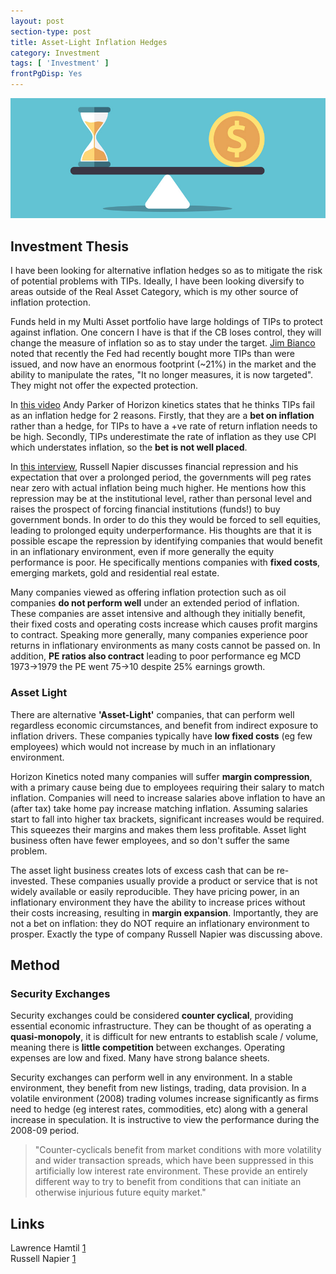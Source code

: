 ```yaml
---
layout: post
section-type: post
title: Asset-Light Inflation Hedges
category: Investment
tags: [ 'Investment' ]
frontPgDisp: Yes
---
```


<img style="border: 0;" src="/img/2021/20210306_Header.jpg" />


## Investment Thesis

I have been looking for alternative inflation hedges so as to mitigate the risk of potential problems with TIPs.  Ideally, I have 
been looking diversify to areas outside of the Real Asset Category, which is my other source of inflation protection.

Funds held in my Multi Asset portfolio have large holdings of TIPs to protect against inflation.  One concern I have is that if the 
CB loses control, they will change the measure of inflation so as to stay under the target.  [Jim Bianco](https://youtu.be/gZEh9Q3LzfY?t=840) 
noted that recently the Fed had recently bought more TIPs than were issued, and now have an enormous footprint (~21%) in the market and the 
ability to manipulate the rates, "It no longer measures, it is now targeted".  They might not offer the expected protection. 

In [this video](https://vimeo.com/535034640/5467084c46) Andy Parker of Horizon kinetics states that he thinks TIPs fail as an inflation hedge 
for 2 reasons. Firstly, that they are a **bet on inflation** rather than a hedge, for TIPs to have a +ve rate of return inflation needs to be high.
Secondly, TIPs underestimate the rate of inflation as they use CPI which understates inflation, so the **bet is not well placed**.

In [this interview](https://youtu.be/PmlORdi-8bU?t=2160), Russell Napier discusses financial repression and his expectation that over a prolonged 
period, the governments will peg rates near zero with actual inflation being much higher.  He mentions how this repression may be at the 
institutional level, rather than personal level and raises the prospect of forcing financial institutions (funds!) to buy government bonds.  In 
order to do this they would be forced to sell equities, leading to prolonged equity underperformance.  His thoughts are that it is possible 
escape the repression by identifying companies that would benefit in an inflationary environment, even if more generally the equity performance 
is poor.  He specifically mentions companies with **fixed costs**, emerging markets, gold and residential real estate.  

Many companies viewed as offering inflation protection such as oil companies **do not perform well** under an extended period of inflation. These 
companies are asset intensive and although they initially benefit, their fixed costs and operating costs increase which causes profit margins to 
contract.  Speaking more generally, many companies experience poor returns in inflationary environments as many costs cannot be passed on. In 
addition, **PE ratios also contract** leading to poor performance eg MCD 1973->1979 the PE went 75->10 despite 25% earnings growth.


### Asset Light
There are alternative **'Asset-Light'** companies, that can perform well regardless economic circumstances, and benefit from indirect exposure to inflation 
drivers.  These companies typically have **low fixed costs** (eg few employees) which would not increase by much in an inflationary environment.  

Horizon Kinetics noted many companies will suffer **margin compression**, with a primary cause being due to employees requiring their salary to match 
inflation.  Companies will need to increase salaries above inflation to have an (after tax) take home pay increase matching inflation.  Assuming 
salaries start to fall into higher tax brackets, significant increases would be required.  This squeezes their margins and makes them less profitable.  Asset 
light business often have fewer employees, and so don't suffer the same problem.

The asset light business creates lots of excess cash that can be re-invested.  These companies usually  provide a product or service that is not widely 
available or easily reproducible.  They have pricing power, in an inflationary environment they have the ability to increase prices without their 
costs increasing, resulting in **margin expansion**.  Importantly, they are not a bet on inflation: they do NOT require an inflationary environment 
to prosper.  Exactly the type of company Russell Napier was discussing above. 



## Method

### Security Exchanges


Security exchanges could be considered **counter cyclical**, providing essential economic infrastructure.  They can be thought of as operating a 
**quasi-monopoly**, it is difficult for new entrants to establish scale / volume, meaning there is **little competition** between exchanges. Operating 
expenses are low and fixed.  Many have strong balance sheets. 

Security exchanges can perform well in any environment.  In a stable environment, they benefit from new listings, trading, data provision.   In 
a volatile environment (2008) trading volumes increase significantly as firms need to hedge (eg interest rates, commodities, etc) along with a 
general increase in speculation.  It is instructive to view the performance during the 2008-09 period.

> "Counter-cyclicals benefit from market conditions with more volatility and wider transaction spreads, which have been suppressed in this 
> artificially low interest rate environment.  These provide an entirely different way to try to benefit from conditions that can initiate 
> an otherwise injurious future equity market."


<!--
### Tobacco

> "Tobacco, which proved itself the best performing sector in the deflationary bear market from 1929-32, turned
> out the be the best performing sector in the inflationary bear market of 1968-82.  Managements ability to adjust
> prices to maintain margins in the sector in differing inflationary environments seems almost unique.",  Russell Napier.

Rationale:
- Asset light, high return business.
- Wide Moat (advertising ban limits new entrants)
- Addictive product.
- Excise tax structure gives pricing power advantage (See below).
- Inflation results in PE contraction, effect less pronounced as already on depressed PEs
- Aligned with governments (tax generator)
- Best performing industry over last 100 years.
- ESG created opportunity as funds divest.
- Ability to pivot to cannabis (distribution networks etc already in place)
- In last inflationary period (70s) was one of best [performing sectors](https://www.nytimes.com/2004/03/28/business/investing-where-to-turn-when-inflation-roars-again.html).


> "Tobacco is the only Staples industry in which prices can consistently rise higher than inflation, and excise structures create a further advantage for 
> manufacturers in disguising the level of price increase they themselves take.  To the extent that some of the tax burden is specific (based on the number 
> of cigarettes per pack) rather than ad valorem (based on the selling price), manufacturers can obtain a bigger price increase of their own relative to 
> any given level of retail price increase.  That excise multiplier effect is very important when tax accounts for 60-80% of the retail price." Ash Park
-->










## Links

Lawrence Hamtil [1](https://fortunefinancialadvisors.com/blog/tobacco-and-defense-as-inflation-shelters/)  
Russell Napier [1](https://themarket.ch/interview/russell-napier-we-are-entering-a-time-of-financial-repression-ld.4628)  

